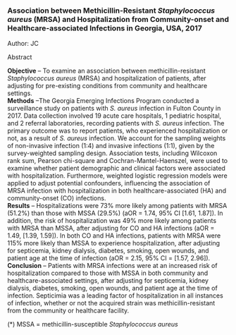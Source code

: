 ### Association between Methicillin-Resistant *Staphylococcus aureus* (MRSA) and Hospitalization from Community-onset and Healthcare-associated Infections in Georgia, USA, 2017 
Author: JC<br>

Abstract

**Objective** – To examine an association between methicillin-resistant *Staphylococcus aureus* (MRSA) and hospitalization of patients, after adjusting for pre-existing conditions from community and healthcare settings.<br>
**Methods** –The Georgia Emerging Infections Program conducted a surveillance study on patients with *S. aureus* infection in Fulton County in 2017. Data collection involved 19 acute care hospitals, 1 pediatric hospital, and 2 referral laboratories, recording patients with *S. aureus* infection. The primary outcome was to report patients, who experienced hospitalization or not, as a result of *S. aureus* infection. We account for the sampling weights of non-invasive infection (1:4) and invasive infections (1:1), given by the survey-weighted sampling design. Association tests, including Wilcoxon rank sum, Pearson chi-square and Cochran-Mantel-Haenszel, were used to examine whether patient demographic and clinical factors were associated with hospitalization. Furthermore, weighted logistic regression models were applied to adjust potential confounders, influencing the association of MRSA infection with hospitalization in both healthcare-associated (HA) and community-onset (CO) infections.<br>
**Results** – Hospitalizations were 73% more likely among patients with MRSA (51.2%) than those with MSSA (29.5%) (aOR = 1.74, 95% CI [1.61, 1.87]). In addition, the risk of hospitalization was 49% more likely among patients with MRSA than MSSA, after adjusting for CO and HA infections (aOR = 1.49, [1.39, 1.59]). In both CO and HA infections, patients with MRSA were 115% more likely than MSSA to experience hospitalization, after adjusting for septicemia, kidney dialysis, diabetes, smoking, open wounds, and patient age at the time of infection (aOR = 2.15, 95% CI = [1.57, 2.96]).<br>
**Conclusion** – Patients with MRSA infections were at an increased risk of hospitalization compared to those with MSSA in both community and healthcare-associated settings, after adjusting for septicemia, kidney dialysis, diabetes, smoking, open wounds, and patient age at the time of infection. Septicimia was a leading factor of hospitalization in all instances of infection, whether or not the acquired strain was methicillin-resistant from the community or healthcare facility.

(*) MSSA =  methicillin-susceptible *Staphylococcus aureus* 
